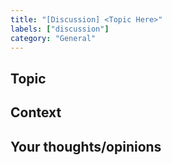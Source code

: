 ```yaml
---
title: "[Discussion] <Topic Here>"
labels: ["discussion"]
category: "General"
---
```


## Topic

<!-- What would you like to discuss? This could be:
- Ideas for new features or improvements
- Best practices and tips
- Industry trends and EdgeSentinel's role
- Integration experiences
- General thoughts about IoT/hardware development
-->

## Context

<!-- Provide any background or context for your discussion topic -->

## Your thoughts/opinions

<!-- Share your perspective, experiences, or ideas -->
